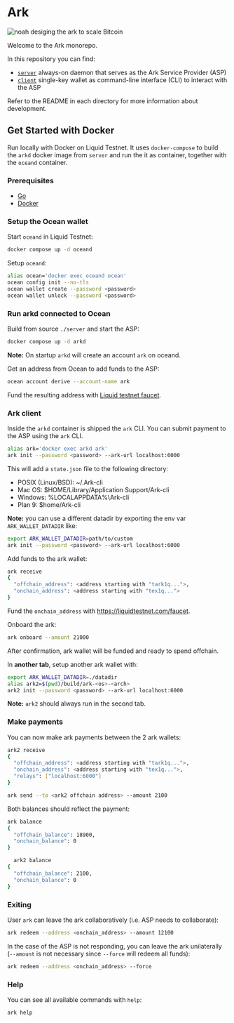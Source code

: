 # Ark

![noah desiging the ark to scale Bitcoin](https://github.com/ark-network/ark/assets/3596602/5f51dde8-33d3-404f-bacf-6975131c9509)

Welcome to the Ark monorepo.

In this repository you can find:

- [`server`](./server/) always-on daemon that serves as the Ark Service Provider (ASP)
- [`client`](./client/) single-key wallet as command-line interface (CLI) to interact with the ASP

Refer to the README in each directory for more information about development.

## Get Started with Docker

Run locally with Docker on Liquid Testnet. It uses `docker-compose` to build the `arkd` docker image from `server` and run the it as container, together with the `oceand` container.

### Prerequisites

- [Go](https://go.dev/doc/install)
- [Docker](https://docs.docker.com/engine/install/)

### Setup the Ocean wallet

Start `oceand` in Liquid Testnet:

```bash
docker compose up -d oceand
```

Setup `oceand`:

```bash
alias ocean='docker exec oceand ocean'
ocean config init --no-tls
ocean wallet create --password <password>
ocean wallet unlock --password <password>
```

### Run arkd connected to Ocean

Build from source `./server` and start the ASP:

```bash
docker compose up -d arkd
```

**Note:** On startup `arkd` will create an account `ark` on oceand.

Get an address from Ocean to add funds to the ASP:

```bash
ocean account derive --account-name ark
```

Fund the resulting address with [Liquid testnet faucet](https://liquidtestnet.com/faucet).

### Ark client

Inside the `arkd` container is shipped the `ark` CLI. You can submit payment to the ASP using the `ark` CLI.

```bash
alias ark='docker exec arkd ark'
ark init --password <password> --ark-url localhost:6000
```

This will add a `state.json` file to the following directory:

- POSIX (Linux/BSD): ~/.Ark-cli
- Mac OS: $HOME/Library/Application Support/Ark-cli
- Windows: %LOCALAPPDATA%\Ark-cli
- Plan 9: $home/Ark-cli

**Note:** you can use a different datadir by exporting the env var `ARK_WALLET_DATADIR` like:

```bash
export ARK_WALLET_DATADIR=path/to/custom
ark init --password <password> --ark-url localhost:6000
```

Add funds to the ark wallet:

```bash
ark receive
{
  "offchain_address": <address starting with "tark1q...">,
  "onchain_address": <address starting with "tex1q...">
}
```

Fund the `onchain_address` with https://liquidtestnet.com/faucet.

Onboard the ark:

```bash
ark onboard --amount 21000
```

After confirmation, ark wallet will be funded and ready to spend offchain.

In **another tab**, setup another ark wallet with:

```bash
export ARK_WALLET_DATADIR=./datadir
alias ark2=$(pwd)/build/ark-<os>-<arch>
ark2 init --password <password> --ark-url localhost:6000
```

**Note:** `ark2` should always run in the second tab.

### Make payments

You can now make ark payments between the 2 ark wallets:

```bash
ark2 receive
{
  "offchain_address": <address starting with "tark1q...">,
  "onchain_address": <address starting with "tex1q...">,
  "relays": ["localhost:6000"]
}
```

```bash
ark send --to <ark2 offchain address> --amount 2100
```

Both balances should reflect the payment:

```bash
ark balance
{
  "offchain_balance": 18900,
  "onchain_balance": 0
}
```

```bash
  ark2 balance
{
  "offchain_balance": 2100,
  "onchain_balance": 0
}
```

### Exiting

User `ark` can leave the ark collaboratively (i.e. ASP needs to collaborate):

```bash
ark redeem --address <onchain_address> --amount 12100
```

In the case of the ASP is not responding, you can leave the ark unilaterally (`--amount` is not necessary since `--force` will redeem all funds):

```bash
ark redeem --address <onchain_address> --force
```

### Help

You can see all available commands with `help`:

```bash
ark help
```

